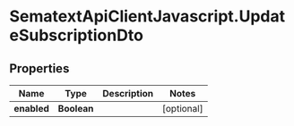 # SematextApiClientJavascript.UpdateSubscriptionDto

## Properties
| Name        | Type        | Description | Notes      |
| ----------- | ----------- | ----------- | ---------- |
| **enabled** | **Boolean** |             | [optional] |
